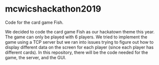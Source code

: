 # mcwicshackathon2019
Code for the card game Fish.

We decided to code the card game Fish as our hackatown theme this year. The game can only be played with 6 players. We tried to implement the game using a TCP server but we ran into issues trying to figure out how to display different data on the screen for each player (since each player has different cards). In this repository, there will be the code needed for the game, the server, and the GUI.
